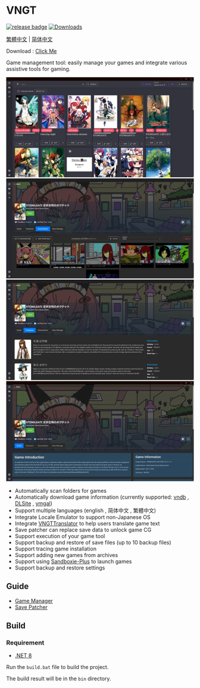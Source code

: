 # VNGT

[![release badge](https://img.shields.io/github/v/release/charles7668/VNGT)](https://github.com/charles7668/VNGT/releases/)
[![Downloads](https://img.shields.io/github/downloads/charles7668/VNGT/total)](https://github.com/charles7668/VNGT/releases/)

[繁體中文](./Docs/README.zh-tw.md) | [简体中文](./Docs/README.zh-cn.md)

Download : [Click Me](https://github.com/charles7668/VNGT/releases/)

Game management tool: easily manage your games and integrate various assistive tools for gaming.

![main](./Docs/img/main.jpg)
![screenshot](./Docs/img/screenshot1.jpg)
![screenshot](./Docs/img/screenshot2.jpg)
![screenshot](./Docs/img/screenshot3.jpg)

- Automatically scan folders for games
- Automatically download game information (currently supported: [vndb](https://vndb.org/) , [DLSite](https://www.dlsite.com) , [ymgal](https://www.ymgal.games/developer#%E6%90%9C%E7%B4%A2%E6%B8%B8%E6%88%8F%E5%88%97%E8%A1%A8))
- Support multiple languages (english , 简体中文 , 繁體中文)
- Integrate Locale Emulator to support non-Japanese OS
- Integrate [VNGTTranslator](https://github.com/charles7668/VNGTTranslator) to help users translate game text
- Save patcher can replace save data to unlock game CG
- Support execution of your game tool
- Support backup and restore of save files (up to 10 backup files)
- Support tracing game installation
- Support adding new games from archives
- Support using [Sandboxie-Plus](https://sandboxie-plus.com/) to launch games
- Support backup and restore settings

## Guide

- [Game Manager](./Docs/GameManager.md)
- [Save Patcher](./Docs/SavePatcher.md)

## Build

### Requirement

- [.NET 8](https://dotnet.microsoft.com/en-us/download)

Run the `build.bat` file to build the project.

The build result will be in the `bin` directory.
